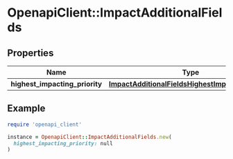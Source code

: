 # OpenapiClient::ImpactAdditionalFields

## Properties

| Name | Type | Description | Notes |
| ---- | ---- | ----------- | ----- |
| **highest_impacting_priority** | [**ImpactAdditionalFieldsHighestImpactingPriority**](ImpactAdditionalFieldsHighestImpactingPriority.md) |  | [optional] |

## Example

```ruby
require 'openapi_client'

instance = OpenapiClient::ImpactAdditionalFields.new(
  highest_impacting_priority: null
)
```

